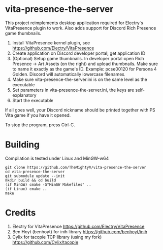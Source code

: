 # vita-presence-the-server
This project reimplements desktop application required for Electry's VitaPresence plugin to work. Also adds support for Discord Rich Presence game thumbnails.

1. Install VitaPresence kernel plugin, see https://github.com/Electry/VitaPresence
2. Create application on Discord developer portal, get application ID
3. (Optional) Setup game thumbnails. In developer portal open Rich Presence -> Art Assets (on the right) and upload thumbnails. Make sure to name it exactly as the game's ID. Example: pcse00120 for Persona 4 Golden. Discord will automatically lowercase filenames.
4. Make sure vita-presence-the-server.ini is on the same level as the executable
5. Set parameters in vita-presence-the-server.ini, the keys are self-explanatory
6. Start the executable

If all goes well, your Discord nickname should be printed together with PS Vita game if you have it opened.

To stop the program, press Ctrl-C.

# Building
Compilation is tested under Linux and MinGW-w64
```
git clone https://github.com/TheMightyV/vita-presence-the-server
cd vita-presence-the-server
git submodule update --init
mkdir build && cd build
(if MinGW) cmake -G"MinGW Makefiles" ..
(if Linux) cmake ..
make
```

# Credits
1. Electry for VitaPresence https://github.com/Electry/VitaPresence
2. Ben Hoyt (benhoyt) for inih library https://github.com/benhoyt/inih
3. Cylix for tacopie TCP library (using my fork) https://github.com/Cylix/tacopie
